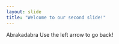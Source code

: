 ```yaml
---
layout: slide
title: "Welcome to our second slide!"
---
```

Abrakadabra
Use the left arrow to go back!
